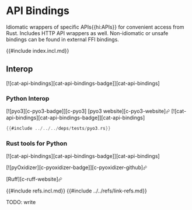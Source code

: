 # API Bindings

Idiomatic wrappers of specific APIs{{hi:APIs}} for convenient access from Rust. Includes HTTP API wrappers as well. Non-idiomatic or unsafe bindings can be found in external FFI bindings.

{{#include index.incl.md}}

## Interop

[![cat-api-bindings][cat-api-bindings-badge]][cat-api-bindings]

### Python Interop

[![pyo3][c-pyo3-badge]][c-pyo3]  [pyo3 website][c-pyo3-website]⮳  [![cat-api-bindings][cat-api-bindings-badge]][cat-api-bindings]

```rust
{{#include ../../../deps/tests/pyo3.rs}}
```

### Rust tools for Python

  [![cat-api-bindings][cat-api-bindings-badge]][cat-api-bindings]

[![pyOxidizer][c-pyoxidizer-badge]][c-pyoxidizer-github]⮳

[Ruff][c-ruff-website]⮳

{{#include refs.incl.md}}
{{#include ../../refs/link-refs.md}}

<div class="hidden">
TODO: write
</div>
